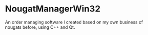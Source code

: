 # NougatManagerWin32
An order managing software I created based on my own business of nougats before, using C++ and Qt.

